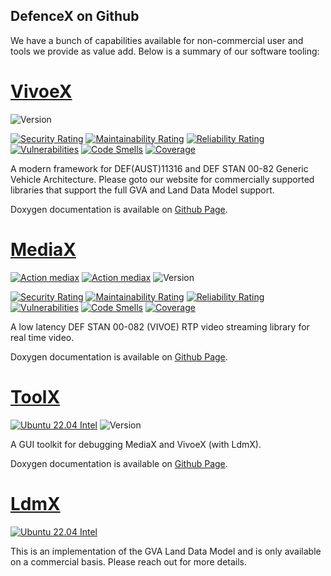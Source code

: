 ## DefenceX on Github

We have a bunch of capabilities available for non-commercial user and tools we provide as value add. Below is a summary of our software tooling:

# [VivoeX](https://github.com/DefenceX/VivoeX)
![Version](https://defencex.github.io/VivoeX/version.svg)

[![Security Rating](https://sonarcloud.io/api/project_badges/measure?project=DefenceX_VivoeX&metric=security_rating)](https://sonarcloud.io/summary/new_code?id=DefenceX_VivoeX)
[![Maintainability Rating](https://sonarcloud.io/api/project_badges/measure?project=DefenceX_VivoeX&metric=sqale_rating)](https://sonarcloud.io/summary/new_code?id=DefenceX_VivoeX)
[![Reliability Rating](https://sonarcloud.io/api/project_badges/measure?project=DefenceX_VivoeX&metric=reliability_rating)](https://sonarcloud.io/summary/new_code?id=DefenceX_VivoeX)
[![Vulnerabilities](https://sonarcloud.io/api/project_badges/measure?project=DefenceX_VivoeX&metric=vulnerabilities)](https://sonarcloud.io/summary/new_code?id=DefenceX_VivoeX)
[![Code Smells](https://sonarcloud.io/api/project_badges/measure?project=DefenceX_VivoeX&metric=code_smells)](https://sonarcloud.io/summary/new_code?id=DefenceX_VivoeX)
[![Coverage](https://sonarcloud.io/api/project_badges/measure?project=DefenceX_VivoeX&metric=coverage)](https://sonarcloud.io/summary/new_code?id=DefenceX_VivoeX)

A modern framework for DEF(AUST)11316 and DEF STAN 00-82 Generic Vehicle Architecture. Please goto our website for commercially supported libraries that support the full GVA and Land Data Model support.

Doxygen documentation is available on [Github Page](https://defencex.github.io/VivoeX).

# [MediaX](https://github.com/DefenceX/MediaX)
[![Action mediax](https://github.com/DefenceX/MediaX/actions/workflows/build-ubuntu-20.04-amd64.yaml/badge.svg)](https://github.com/DefenceX/MediaX/actions/workflows/build-ubuntu-20.04-amd64.yaml)
[![Action mediax](https://github.com/DefenceX/MediaX/actions/workflows/build-ubuntu-22.04-amd64.yaml/badge.svg)](https://github.com/DefenceX/MediaX/actions/workflows/build-ubuntu-22.04-amd64.yaml)
![Version](https://defencex.github.io/MediaX/version.svg)

[![Security Rating](https://sonarcloud.io/api/project_badges/measure?project=DefenceX_MediaX&metric=security_rating)](https://sonarcloud.io/summary/new_code?id=DefenceX_MediaX)
[![Maintainability Rating](https://sonarcloud.io/api/project_badges/measure?project=DefenceX_MediaX&metric=sqale_rating)](https://sonarcloud.io/summary/new_code?id=DefenceX_MediaX)
[![Reliability Rating](https://sonarcloud.io/api/project_badges/measure?project=DefenceX_MediaX&metric=reliability_rating)](https://sonarcloud.io/summary/new_code?id=DefenceX_MediaX)
[![Vulnerabilities](https://sonarcloud.io/api/project_badges/measure?project=DefenceX_MediaX&metric=vulnerabilities)](https://sonarcloud.io/summary/new_code?id=DefenceX_MediaX)
[![Code Smells](https://sonarcloud.io/api/project_badges/measure?project=DefenceX_MediaX&metric=code_smells)](https://sonarcloud.io/summary/new_code?id=DefenceX_MediaX)
[![Coverage](https://sonarcloud.io/api/project_badges/measure?project=DefenceX_MediaX&metric=coverage)](https://sonarcloud.io/summary/new_code?id=DefenceX_MediaX)

A low latency DEF STAN 00-082 (VIVOE) RTP video streaming library for real time video.

Doxygen documentation is available on [Github Page](https://defencex.github.io/MediaX).

# [ToolX](https://github.com/DefenceX/ToolX)
[![Ubuntu 22.04 Intel](https://github.com/DefenceX/ToolX/actions/workflows/build%20ubuntu%2022.04.yaml/badge.svg)](https://github.com/DefenceX/ToolX/actions/workflows/build%20ubuntu%2022.04.yaml)
![Version](https://defencex.github.io/ToolX/version.svg)

A GUI toolkit for debugging MediaX and VivoeX (with LdmX). 

Doxygen documentation is available on [Github Page](https://defencex.github.io/ToolX).

# [LdmX](https://github.com/DefenceX/LdmX)
[![Ubuntu 22.04 Intel](https://github.com/DefenceX/ToolX/actions/workflows/build%20ubuntu%2022.04.yaml/badge.svg)](https://github.com/DefenceX/ToolX/actions/workflows/build%20ubuntu%2022.04.yaml)

This is an implementation of the GVA Land Data Model and is only available on a commercial basis. Please reach out for more details.


